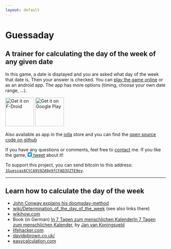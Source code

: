 ```yaml
---
layout: default
---
```

<h1> Guessaday</h1>
<h2>A trainer for calculating the day of the week of any given date
</h2>
In this game, a date is displayed and you are asked what day of the week that date is. Then your answer is checked.
 You can <a href="{{ site.baseurl }}/guessaday/play">play the game online</a> or as an android app. The app has more options (timing, choose your own date range, ...).


 [<img src="https://f-droid.org/badge/get-it-on.png"
       alt="Get it on F-Droid"
       height="90">](https://f-droid.org/packages/com.goltzkiste.guessaday/)
 [<img src="https://play.google.com/intl/en_us/badges/images/generic/en-play-badge.png"
       alt="Get it on Google Play"
       height="90">](https://play.google.com/store/apps/details?id=com.goltzkiste.guessaday)

<p>Also available as app in the <a href="http://jolla.com/">jolla</a> store and you can find the  <a href="https://github.com/mo271/guessaday">open source code on github</a>

</p>
<p>If you have any questions or comments, feel free to <a href="contact">contact</a> me. If you like the game, <a href="https://twitter.com/intent/tweet?ref_src=twsrc%5Etfw&text=Know%20what%20day%20of%20the%20week%20a%20given%20date%20is%3F%20Check%20out%20this%20game!&tw_p=tweetbutton&url=https%3A%2F%2Fgit.io%2FfNqSI" data-dnt="true" class="twitter-share-button" data-show-count="false">
  <span class="twitter-icon">
  <svg  width="14px" height="14px" version="1.1" xmlns="http://www.w3.org/2000/svg" xmlns:xlink="http://www.w3.org/1999/xlink" x="0px" y="0px"
viewBox="0 0 400 400" style="enable-background:new 0 0 400 400;" xml:space="preserve">
<style type="text/css">
.st0{fill:#1DA1F2;}
.st1{fill:#FFFFFF;}
</style>
<g id="Dark_Blue">
<path class="st0" d="M350,400H50c-27.6,0-50-22.4-50-50V50C0,22.4,22.4,0,50,0h300c27.6,0,50,22.4,50,50v300
C400,377.6,377.6,400,350,400z"/>
</g>
<g id="Logo__x2014__FIXED">
<path class="st1" d="M153.6,301.6c94.3,0,145.9-78.2,145.9-145.9c0-2.2,0-4.4-0.1-6.6c10-7.2,18.7-16.3,25.6-26.6
c-9.2,4.1-19.1,6.8-29.5,8.1c10.6-6.3,18.7-16.4,22.6-28.4c-9.9,5.9-20.9,10.1-32.6,12.4c-9.4-10-22.7-16.2-37.4-16.2
c-28.3,0-51.3,23-51.3,51.3c0,4,0.5,7.9,1.3,11.7c-42.6-2.1-80.4-22.6-105.7-53.6c-4.4,7.6-6.9,16.4-6.9,25.8
c0,17.8,9.1,33.5,22.8,42.7c-8.4-0.3-16.3-2.6-23.2-6.4c0,0.2,0,0.4,0,0.7c0,24.8,17.7,45.6,41.1,50.3c-4.3,1.2-8.8,1.8-13.5,1.8
c-3.3,0-6.5-0.3-9.6-0.9c6.5,20.4,25.5,35.2,47.9,35.6c-17.6,13.8-39.7,22-63.7,22c-4.1,0-8.2-0.2-12.2-0.7
C97.7,293.1,124.7,301.6,153.6,301.6"/>
</g>
</svg> </span> tweet</a> about it!</p>

To support this project, you can send bitcoin to this address: [`1Guessas8CtCA9S9ZA9p9fCFAD3VZTE9ey`](bitcoin:1Guessas8CtCA9S9ZA9p9fCFAD3VZTE9ey).
<div class="noprint">
<hr>
<h2>Learn how to calculate the day of the week</h2>
<!--<p>A few links:
</p>-->
<ul>
<li><span>
<a href="https://www.youtube.com/watch?v=T_nQG-Bzxsg">John Conway explains his doomsday-method</a>
 </span></li>
<li><span>
<a href="http://en.wikipedia.org/wiki/Determination_of_the_day_of_the_week">wiki/Determination_of_the_day_of_the_week</a> (see also links there)
 </span></li>
<li><span>
<a href="http://www.wikihow.com/Calculate-the-Day-of-the-Week">wikihow.com</a>
</span></li>
<li><span>
Book (in German) <a  href="http://www.amazon.de//dp/1484113667">In 7 Tagen zum menschlichen KalenderIn 7 Tagen zum menschlichen Kalender</a>, by <a href="http://vankoningsveld.de/">Jan van Koningsveld</a>
 </span></li>
<li><span>
<a href="http://lifehacker.com/5848651/how-to-quickly-figure-out-the-day-of-the-week-any-date-falls-on">lifehacker.com</a>
 </span></li>
<li><span>
<a href="http://www.davidpbrown.co.uk/miscellaneous/calendar-calculating.html">davidpbrown.co.uk/</a>
</span></li>
<li><span>
<a href="http://easycalculation.com/funny/shortcuts/day.php">easycalculation.com</a>
 </span></li></ul>
